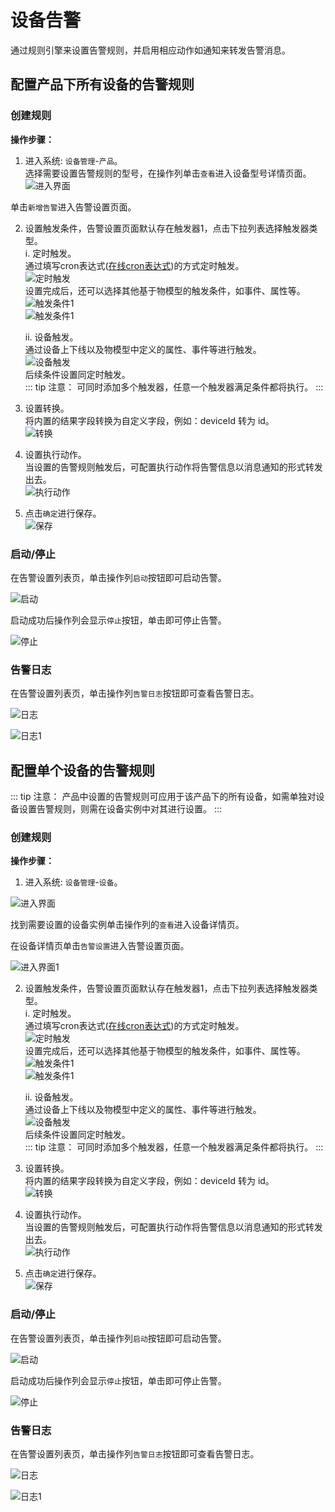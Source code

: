 # 设备告警
通过规则引擎来设置告警规则，并启用相应动作如通知来转发告警消息。  

## 配置产品下所有设备的告警规则

### 创建规则
**操作步骤：**
1. 进入系统: `设备管理`-`产品`。  
选择需要设置告警规则的型号，在操作列单击`查看`进入设备型号详情页面。   
![进入界面](../images/alarm/choose-alarm.png)  

单击`新增告警`进入告警设置页面。  

2. 设置触发条件，告警设置页面默认存在触发器1，点击下拉列表选择触发器类型。  
    i. 定时触发。  
        通过填写cron表达式([在线cron表达式](http://cron.qqe2.com/))的方式定时触发。  
        ![定时触发](../images/alarm/alarm-cron.png)  
        设置完成后，还可以选择其他基于物模型的触发条件，如事件、属性等。  
        ![触发条件1](../images/alarm/property-condition.png)  
        ![触发条件1](../images/alarm/event-condition.png)  
        
    ii. 设备触发。  
        通过设备上下线以及物模型中定义的属性、事件等进行触发。  
        ![设备触发](../images/alarm/alarm-device.png)  
        后续条件设置同定时触发。  
    ::: tip 注意：
    可同时添加多个触发器，任意一个触发器满足条件都将执行。
    :::
3. 设置转换。  
    将内置的结果字段转换为自定义字段，例如：deviceId 转为 id。  
    ![转换](../images/alarm/switch.png)  
4. 设置执行动作。  
    当设置的告警规则触发后，可配置执行动作将告警信息以消息通知的形式转发出去。  
    ![执行动作](../images/alarm/action.png)  
5. 点击`确定`进行保存。  
    ![保存](../images/alarm/save.png)  
    
### 启动/停止
在告警设置列表页，单击操作列`启动`按钮即可启动告警。  
  
![启动](../images/alarm/start.png)  

启动成功后操作列会显示`停止`按钮，单击即可停止告警。  
  
![停止](../images/alarm/stop.png)  

### 告警日志
在告警设置列表页，单击操作列`告警日志`按钮即可查看告警日志。  

![日志](../images/alarm/log.png)  

![日志1](../images/alarm/log1.png)  

## 配置单个设备的告警规则

::: tip 注意：
产品中设置的告警规则可应用于该产品下的所有设备，如需单独对设备设置告警规则，则需在设备实例中对其进行设置。
:::

### 创建规则
**操作步骤：**
1. 进入系统: `设备管理`-`设备`。  

![进入界面](../images/alarm/choose-alarm-single.png)  

找到需要设置的设备实例单击操作列的`查看`进入设备详情页。  

在设备详情页单击`告警设置`进入告警设置页面。  

![进入界面1](../images/alarm/choose-alarm-single1.png)  

2. 设置触发条件，告警设置页面默认存在触发器1，点击下拉列表选择触发器类型。  
    i. 定时触发。  
        通过填写cron表达式([在线cron表达式](http://cron.qqe2.com/))的方式定时触发。  
        ![定时触发](../images/alarm/alarm-cron.png)  
        设置完成后，还可以选择其他基于物模型的触发条件，如事件、属性等。  
        ![触发条件1](../images/alarm/property-condition.png)  
        ![触发条件1](../images/alarm/event-condition.png)  
        
    ii. 设备触发。  
        通过设备上下线以及物模型中定义的属性、事件等进行触发。  
        ![设备触发](../images/alarm/alarm-device.png)  
        后续条件设置同定时触发。  
    ::: tip 注意：
    可同时添加多个触发器，任意一个触发器满足条件都将执行。
    :::
3. 设置转换。  
    将内置的结果字段转换为自定义字段，例如：deviceId 转为 id。  
    ![转换](../images/alarm/switch.png)  
4. 设置执行动作。  
    当设置的告警规则触发后，可配置执行动作将告警信息以消息通知的形式转发出去。  
    ![执行动作](../images/alarm/action.png)  
5. 点击`确定`进行保存。  
    ![保存](../images/alarm/save.png)  

### 启动/停止
在告警设置列表页，单击操作列`启动`按钮即可启动告警。  
  
![启动](../images/alarm/start-single.png)  

启动成功后操作列会显示`停止`按钮，单击即可停止告警。  
  
![停止](../images/alarm/stop-single.png)  

### 告警日志
在告警设置列表页，单击操作列`告警日志`按钮即可查看告警日志。  

![日志](../images/alarm/log.png)  

![日志1](../images/alarm/log1.png)  